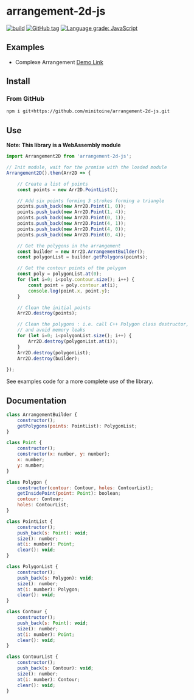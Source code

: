 # arrangement-2d-js

[![build](https://github.com/minitoine/arrangement-2d-js/workflows/build/badge.svg)](https://github.com/minitoine/arrangement-2d-js/actions?query=workflow:"build")
[![GitHub tag](https://img.shields.io/github/tag/minitoine/arrangement-2d-js?include_prereleases=&sort=semver&color=blue)](https://github.com/minitoine/arrangement-2d-js/releases/)
[![Language grade: JavaScript](https://img.shields.io/lgtm/grade/javascript/g/minitoine/arrangement-2d-js.svg?logo=lgtm&logoWidth=18)](https://lgtm.com/projects/g/minitoine/arrangement-2d-js/context:javascript)

## Examples

- Complexe Arrangement [Demo Link](https://minitoine.github.io/arrangement-2d-js/build-examples/ArrangementExample)

## Install

### From GitHub

```bash
npm i git+https://github.com/minitoine/arrangement-2d-js.git
```


## Use

**Note: This library is a WebAssembly module**

```js
import Arrangement2D from 'arrangement-2d-js';

// Init module, wait for the promise with the loaded module
Arrangement2D().then(Arr2D => {

    // Create a list of points
    const points = new Arr2D.PointList();

    // Add six points forming 3 strokes forming a triangle
    points.push_back(new Arr2D.Point(1, 0));
    points.push_back(new Arr2D.Point(1, 4));
    points.push_back(new Arr2D.Point(0, 1));
    points.push_back(new Arr2D.Point(4, 1));
    points.push_back(new Arr2D.Point(4, 0));
    points.push_back(new Arr2D.Point(0, 4));

    // Get the polygons in the arrangement
    const builder = new Arr2D.ArrangementBuilder();
    const polygonList = builder.getPolygons(points);

    // Get the contour points of the polygon
    const poly = polygonList.at(0);
    for (let i=0; i<poly.contour.size(); i++) {
        const point = poly.contour.at(i);
        console.log(point.x, point.y);
    }

    // Clean the initial points
    Arr2D.destroy(points);

    // Clean the polygons : i.e. call C++ Polygon class destructor,
    // and avoid memory leaks
    for (let i=0; i<polygonList.size(); i++) {
        Arr2D.destroy(polygonList.at(i));
    }
    Arr2D.destroy(polygonList);
    Arr2D.destroy(builder);
    
});

```

See examples code for a more complete use of the library.


## Documentation

```js
class ArrangementBuilder {
    constructor();
    getPolygons(points: PointList): PolygonList;
}

class Point {
    constructor();
    constructor(x: number, y: number);
    x: number;
    y: number;
}

class Polygon {
    constructor(contour: Contour, holes: ContourList);
    getInsidePoint(point: Point): boolean;
    contour: Contour;
    holes: ContourList;
}

class PointList {
    constructor();
    push_back(s: Point): void;
    size(): number;
    at(i: number): Point;
    clear(): void;
}

class PolygonList {
    constructor();
    push_back(s: Polygon): void;
    size(): number;
    at(i: number): Polygon;
    clear(): void;
}

class Contour {
    constructor();
    push_back(s: Point): void;
    size(): number;
    at(i: number): Point;
    clear(): void;
}

class ContourList {
    constructor();
    push_back(s: Contour): void;
    size(): number;
    at(i: number): Contour;
    clear(): void;
}
```